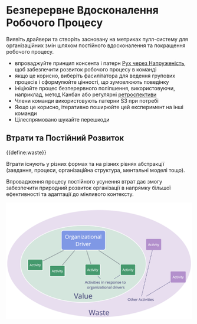# Безперервне Вдосконалення Робочого Процесу

<summary>
Виявіть драйвери та створіть засновану на метриках пулл-систему для організаційних змін шляхом постійного вдосконалення та покращення робочого процесу.
</summary>

- впроваджуйте принцип консента і патерн [Рух через Напруженість](section:navigate-via-tension), щоб забезпечити розвиток робочого процесу в команді
- якщо це корисно, виберіть фасилітатора для ведення групових процесів і сформулюйте цінності, що зумовлюють поведінку
- ініціюйте процес безперервного поліпшення, використовуючи, наприклад, метод Канбан або регулярні [ретроспективи](section:retrospective)
- Члени команди використовують патерни S3 при потребі
- Якщо це корисно, ітеративно поширюйте цей експеримент на інші команди
- Цілеспрямовано шукайте перешкоди

## Втрати та Постійний Розвиток

{{define:waste}}

Втрати існують у різних формах та на різних рівнях абстракції (завдання, процеси, організаційна структура, ментальні моделі тощо).

Впровадження процесу постійного усунення втрат дає змогу забезпечити природний розвиток організації в напрямку більшої ефективності та адаптації до мінливого контексту.

![Драйвери, Цінність і Втрати](img/workflow-and-value/drivers-value-waste.png)